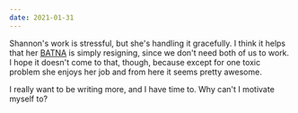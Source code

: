 ```yaml
---
date: 2021-01-31
---
```


Shannon's work is stressful, but she's handling it gracefully. I think it helps that her [BATNA](https://www.pon.harvard.edu/daily/batna/translate-your-batna-to-the-current-deal/) is simply resigning, since we don't need both of us to work. I hope it doesn't come to that, though, because except for one toxic problem she enjoys her job and from here it seems pretty awesome.

I really want to be writing more, and I have time to. Why can't I motivate myself to?
